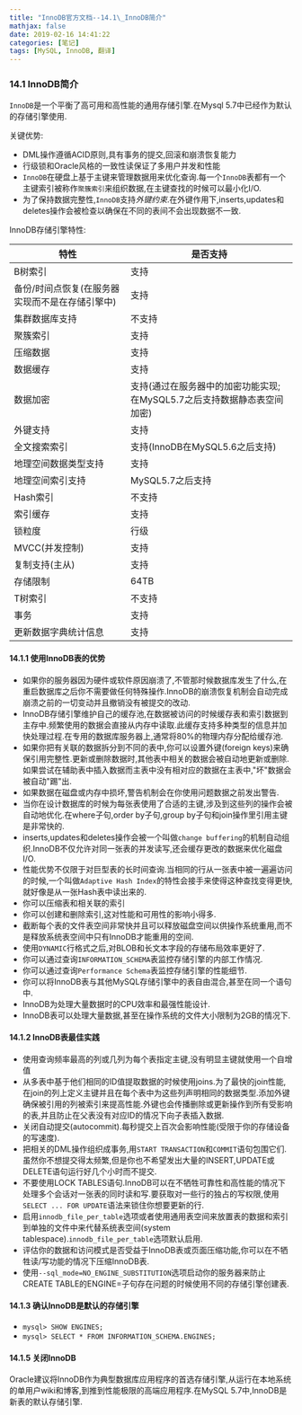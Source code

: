 ```yaml
---
title: "InnoDB官方文档--14.1\_InnoDB简介"
mathjax: false
date: 2019-02-16 14:41:22
categories: [笔记]
tags: [MySQL, InnoDB, 翻译]
---
```

### 14.1 InnoDB简介
`InnoDB`是一个平衡了高可用和高性能的通用存储引擎.在Mysql 5.7中已经作为默认的存储引擎使用.

关键优势:
- DML操作遵循ACID原则,具有事务的提交,回滚和崩溃恢复能力
- 行级锁和Oracle风格的一致性读保证了多用户并发和性能
- `InnoDB`在硬盘上基于主键来管理数据用来优化查询.每一个`InnoDB`表都有一个主键索引被称作`聚簇索引`来组织数据,在主键查找的时候可以最小化I/O.
- 为了保持数据完整性,`InnoDB`支持*外键约束*.在外键作用下,inserts,updates和deletes操作会被检查以确保在不同的表间不会出现数据不一致.

InnoDB存储引擎特性:

| 特性 |是否支持  |
| --- | --- |
| B树索引 | 支持 |
| 备份/时间点恢复(在服务器实现而不是在存储引擎中) |支持  |
| 集群数据库支持 | 不支持  |
| 聚簇索引 | 支持 |
| 压缩数据 | 支持 |
| 数据缓存 | 支持 |
| 数据加密 | 支持(通过在服务器中的加密功能实现;在MySQL5.7之后支持数据静态表空间加密) |
| 外键支持 | 支持 |
| 全文搜索索引 | 支持(InnoDB在MySQL5.6之后支持) |
| 地理空间数据类型支持 | 支持 |
| 地理空间索引支持 | MySQL5.7之后支持 |
| Hash索引 | 不支持 |
| 索引缓存 | 支持 |
| 锁粒度 | 行级 |
| MVCC(并发控制) | 支持 |
| 复制支持(主从) | 支持 |
| 存储限制 | 64TB |
| T树索引 | 不支持 |
| 事务 | 支持 |
| 更新数据字典统计信息 | 支持 |


#### 14.1.1 使用InnoDB表的优势
- 如果你的服务器因为硬件或软件原因崩溃了,不管那时候数据库发生了什么,在重启数据库之后你不需要做任何特殊操作.InnoDB的崩溃恢复机制会自动完成崩溃之前的一切变动并且撤销没有被提交的改动.
- InnoDB存储引擎维护自己的缓存池,在数据被访问的时候缓存表和索引数据到主存中.频繁使用的数据会直接从内存中读取.此缓存支持多种类型的信息并加快处理过程.在专用的数据库服务器上,通常将80%的物理内存分配给缓存池.
- 如果你把有关联的数据拆分到不同的表中,你可以设置外键(foreign keys)来确保引用完整性.更新或删除数据时,其他表中相关的数据会被自动地更新或删除.如果尝试在辅助表中插入数据而主表中没有相对应的数据在主表中,"坏"数据会被自动"踢"出.
- 如果数据在磁盘或内存中损坏,警告机制会在你使用问题数据之前发出警告.
- 当你在设计数据库的时候为每张表使用了合适的主键,涉及到这些列的操作会被自动地优化.在where子句,order by子句,group by子句和join操作里引用主键是非常快的.
- inserts,updates和deletes操作会被一个叫做`change buffering`的机制自动组织.InnoDB不仅允许对同一张表的并发读写,还会缓存更改的数据来优化磁盘I/O.
- 性能优势不仅限于对巨型表的长时间查询.当相同的行从一张表中被一遍遍访问的时候,一个叫做`Adaptive Hash Index`的特性会接手来使得这种查找变得更快,就好像是从一张Hash表中读出来的.
- 你可以压缩表和相关联的索引
- 你可以创建和删除索引,这对性能和可用性的影响小得多.
- 截断每个表的文件表空间非常快并且可以释放磁盘空间以供操作系统重用,而不是释放系统表空间中只有InnoDB才能重用的空间.
- 使用`DYNAMIC`行格式之后,对BLOB和长文本字段的存储布局效率更好了.
- 你可以通过查询`INFORMATION_SCHEMA`表监控存储引擎的内部工作情况.
- 你可以通过查询`Performance Schema`表监控存储引擎的性能细节.
- 你可以将InnoDB表与其他MySQL存储引擎中的表自由混合,甚至在同一个语句中.
- InnoDB为处理大量数据时的CPU效率和最强性能设计.
- InnoDB表可以处理大量数据,甚至在操作系统的文件大小限制为2GB的情况下.

#### 14.1.2 InnoDB表最佳实践
- 使用查询频率最高的列或几列为每个表指定主键,没有明显主键就使用一个自增值
- 从多表中基于他们相同的ID值提取数据的时候使用joins.为了最快的join性能,在join的列上定义主键并且在每个表中为这些列声明相同的数据类型.添加外键确保被引用的列被索引来提高性能.外键也会传播删除或更新操作到所有受影响的表,并且防止在父表没有对应ID的情况下向子表插入数据.
- 关闭自动提交(autocommit).每秒提交上百次会影响性能(受限于你的存储设备的写速度).
- 把相关的DML操作组织成事务,用`START TRANSACTION`和`COMMIT`语句包围它们.虽然你不想提交得太频繁,但是你也不希望发出大量的INSERT,UPDATE或DELETE语句运行好几个小时而不提交.
- 不要使用LOCK TABLES语句.InnoDB可以在不牺牲可靠性和高性能的情况下处理多个会话对一张表的同时读和写.要获取对一些行的独占的写权限,使用`SELECT ... FOR UPDATE`语法来锁住你想要更新的行.
- 启用`innodb_file_per_table`选项或者使用通用表空间来放置表的数据和索引到单独的文件中来代替系统表空间(system tablespace).`innodb_file_per_table`选项默认启用.
- 评估你的数据和访问模式是否受益于InnoDB表或页面压缩功能,你可以在不牺牲读/写功能的情况下压缩InnoDB表.
- 使用`--sql_mode=NO_ENGINE_SUBSTITUTION`选项启动你的服务器来防止CREATE TABLE的ENGINE=子句存在问题的时候使用不同的存储引擎创建表.

#### 14.1.3 确认InnoDB是默认的存储引擎
- `mysql> SHOW ENGINES;`
- `mysql> SELECT * FROM INFORMATION_SCHEMA.ENGINES;`

#### 14.1.5 关闭InnoDB
Oracle建议将InnoDB作为典型数据库应用程序的首选存储引擎,从运行在本地系统的单用户wiki和博客,到推到性能极限的高端应用程序.在MySQL 5.7中,InnoDB是新表的默认存储引擎.
